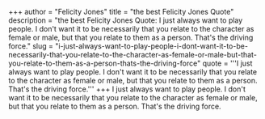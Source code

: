 +++
author = "Felicity Jones"
title = "the best Felicity Jones Quote"
description = "the best Felicity Jones Quote: I just always want to play people. I don't want it to be necessarily that you relate to the character as female or male, but that you relate to them as a person. That's the driving force."
slug = "i-just-always-want-to-play-people-i-dont-want-it-to-be-necessarily-that-you-relate-to-the-character-as-female-or-male-but-that-you-relate-to-them-as-a-person-thats-the-driving-force"
quote = '''I just always want to play people. I don't want it to be necessarily that you relate to the character as female or male, but that you relate to them as a person. That's the driving force.'''
+++
I just always want to play people. I don't want it to be necessarily that you relate to the character as female or male, but that you relate to them as a person. That's the driving force.

